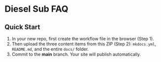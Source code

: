 # Diesel Sub FAQ

## Quick Start
1. In your new repo, first create the workflow file in the browser (Step 1).
2. Then upload the three content items from this ZIP (Step 2): `mkdocs.yml`, `README.md`, and the entire `docs/` folder.
3. Commit to the **main** branch. Your site will publish automatically.
